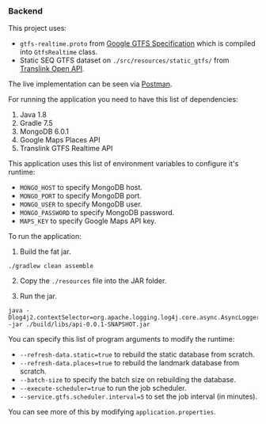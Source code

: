 ### Backend

This project uses:
- `gtfs-realtime.proto` from [Google GTFS Specification](https://developers.google.com/transit/gtfs-realtime/) which is compiled into `GtfsRealtime` class.
- Static SEQ GTFS dataset on `./src/resources/static_gtfs/` from [Translink Open API](https://www.data.qld.gov.au/dataset/general-transit-feed-specification-gtfs-seq).

The live implementation can be seen via [Postman](https://www.postman.com/maccas-bbq-sauce/workspace/deco3801-maccas-sticky-hot-bbq-sauce).

For running the application you need to have this list of dependencies:
1. Java 1.8
2. Gradle 7.5
2. MongoDB 6.0.1
3. Google Maps Places API
4. Translink GTFS Realtime API

This application uses this list of environment variables to configure it's runtime:
- `MONGO_HOST` to specify MongoDB host.
- `MONGO_PORT` to specify MongoDB port.
- `MONGO_USER` to specify MongoDB user.
- `MONGO_PASSWORD` to specify MongoDB password.
- `MAPS_KEY` to specify Google Maps API key.

To run the application:
1. Build the fat jar.
```
./gradlew clean assemble
```

2. Copy the `./resources` file into the JAR folder.

2. Run the jar.
```
java -Dlog4j2.contextSelector=org.apache.logging.log4j.core.async.AsyncLoggerContextSelector -jar ./build/libs/api-0.0.1-SNAPSHOT.jar
```

You can specify this list of program arguments to modify the runtime:
- `--refresh-data.static=true` to rebuild the static database from scratch.
- `--refresh-data.places=true` to rebuild the landmark database from scratch.
- `--batch-size` to specify the batch size on rebuilding the database.
- `--execute-scheduler=true` to run the job scheduler.
- `--service.gtfs.scheduler.interval=5` to set the job interval (in minutes).

You can see more of this by modifying `application.properties`.